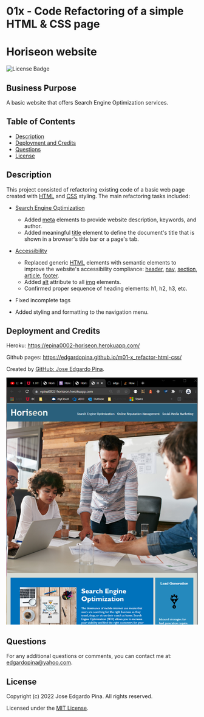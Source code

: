 # 01x - Code Refactoring of a simple HTML & CSS page
#      Horiseon website

![License Badge](./assets/images/MIT_badge.svg)


## Business Purpose

A basic website that offers Search Engine Optimization services.


## Table of Contents

-  [Description](#description)
-  [Deployment and Credits](#deployment-and-credits)
-  [Questions](#questions)
-  [License](#license)

## Description

This project consisted of refactoring existing code of a basic web page created with [HTML](https://developer.mozilla.org/en-US/docs/Web/HTML) and [CSS](https://developer.mozilla.org/en-US/docs/Web/CSS) styling. The main refactoring tasks included:

- [Search Engine Optimization](https://en.wikipedia.org/wiki/Search_engine_optimization)

   - Added [meta](https://developer.mozilla.org/en-US/docs/Web/HTML/Element/meta/name) elements to provide website description, keywords, and author.
   - Added meaningful [title](https://developer.mozilla.org/en-US/docs/Web/HTML/Element/title) element to define the document's title that is shown in a browser's title bar or a page's tab.

- [Accessibility](https://www.w3.org/WAI/standards-guidelines/wcag/)

   - Replaced generic [HTML](https://developer.mozilla.org/en-US/docs/Web/HTML) elements with semantic elements to improve the website's accessibility compliance: [header](https://developer.mozilla.org/en-US/docs/Web/HTML/Element/header), [nav](https://developer.mozilla.org/en-US/docs/Web/HTML/Element/nav), [section](https://developer.mozilla.org/en-US/docs/Web/HTML/Element/section), [article](https://developer.mozilla.org/en-US/docs/Web/HTML/Element/article), [footer](https://developer.mozilla.org/en-US/docs/Web/HTML/Element/footer).
   - Added [alt](https://developer.mozilla.org/en-US/docs/Web/HTML/Element/img) attribute to all [img](https://developer.mozilla.org/en-US/docs/Web/HTML/Element/img) elements.
   - Confirmed proper sequence of heading elements: h1, h2, h3, etc.
- Fixed incomplete tags
- Added styling and formatting to the navigation menu. 

## Deployment and Credits

Heroku: https://epina0002-horiseon.herokuapp.com/

Github pages: https://edgardopina.github.io/m01-x_refactor-html-css/

Created by [GitHub: Jose Edgardo Pina](https://github.com/edgardopina).

![Deployed page](./assets/images/herokuDeployedPage.png)
## Questions

For any additional questions or comments, you can contact me at: <edgardopina@yahoo.com>.


## License

Copyright (c) 2022 Jose Edgardo Pina. All rights reserved.

Licensed under the [MIT License](https://choosealicense.com/licenses/mit).